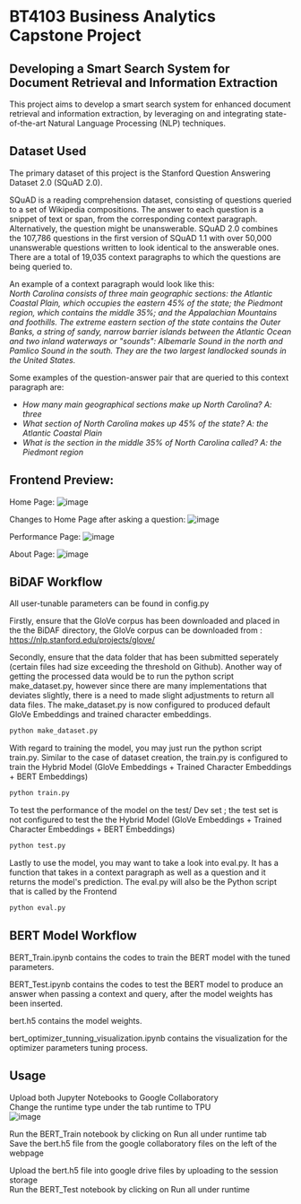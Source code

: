 # BT4103 Business Analytics Capstone Project
## Developing a Smart Search System for Document Retrieval and Information Extraction

This project aims to develop a smart search system for enhanced document retrieval and information extraction, by leveraging on and integrating state-of-the-art Natural Language Processing (NLP) techniques.


## Dataset Used

The primary dataset of this project is the Stanford Question Answering Dataset 2.0 (SQuAD 2.0). <br>

SQuAD is a reading comprehension dataset, consisting of questions queried to a set of Wikipedia compositions. The answer to each question is a snippet of text or span, from the corresponding context paragraph. Alternatively, the question might be unanswerable. SQuAD 2.0 combines the 107,786 questions in the first version of SQuAD 1.1 with over 50,000 unanswerable questions written to look identical to the answerable ones. There are a total of 19,035 context paragraphs to which the questions are being queried to.

An example of a context paragraph would look like this: <br>
*North Carolina consists of three main geographic sections: the Atlantic Coastal Plain, which occupies the eastern 45% of the state; the Piedmont region, which contains the middle 35%; and the Appalachian Mountains and foothills. The extreme eastern section of the state contains the Outer Banks, a string of sandy, narrow barrier islands between the Atlantic Ocean and two inland waterways or "sounds": Albemarle Sound in the north and Pamlico Sound in the south. They are the two largest landlocked sounds in the United States.*

Some examples of the question-answer pair that are queried to this context paragraph are:
- *How many main geographical sections make up North Carolina? A: three*
- *What section of North Carolina makes up 45% of the state? A: the Atlantic Coastal Plain*
- *What is the section in the middle 35% of North Carolina called? A: the Piedmont region*

## Frontend Preview:
Home Page:
![image](https://user-images.githubusercontent.com/51269684/114511173-25d34000-9c6a-11eb-9abc-fec36f4db48b.png)

Changes to Home Page after asking a question:
![image](https://user-images.githubusercontent.com/51269684/114511213-34215c00-9c6a-11eb-86a5-d0991507aa09.png)

Performance Page:
![image](https://user-images.githubusercontent.com/51269684/114511622-b7db4880-9c6a-11eb-8815-c3c698ad9fb9.png)

About Page:
![image](https://user-images.githubusercontent.com/51269684/114511237-3be10080-9c6a-11eb-9832-ca8c64fb68c0.png)


## BiDAF Workflow

All user-tunable parameters can be found in config.py

Firstly, ensure that the GloVe corpus has been downloaded and placed in the the BiDAF directory, the GloVe corpus can be downloaded from : https://nlp.stanford.edu/projects/glove/

Secondly, ensure that the data folder that has been submitted seperately (certain files had size exceeding the threshold on Github). Another way of getting the processed data would be to run the python script make_dataset.py, however since there are many implementations that deviates slightly, there is a need to made slight adjustments to return all data files. The make_dataset.py is now configured to produced default GloVe Embeddings and trained character embeddings.

```bash
python make_dataset.py
```

With regard to training the model, you may just run the python script train.py. Similar to the case of dataset creation, the train.py is configured to train the Hybrid Model (GloVe Embeddings + Trained Character Embeddings + BERT Embeddings)
```bash
python train.py
```

To test the performance of the model on the test/ Dev set ; the test set is not configured to test the the Hybrid Model (GloVe Embeddings + Trained Character Embeddings + BERT Embeddings)
```bash
python test.py
```

Lastly to use the model, you may want to take a look into eval.py. It has a function that takes in a context paragraph as well as a question and it returns the model's prediction. The eval.py will also be the Python script that is called by the Frontend
```bash
python eval.py
```


## BERT Model Workflow

BERT_Train.ipynb contains the codes to train the BERT model with the tuned parameters. <br />

BERT_Test.ipynb contains the codes to test the BERT model to produce an answer when passing a context and query, after the model weights has been inserted. <br />

bert.h5 contains the model weights. <br />

bert_optimizer_tunning_visualization.ipynb contains the visualization for the optimizer parameters tuning process. <br />

## Usage
Upload both Jupyter Notebooks to Google Collaboratory <br />
Change the runtime type under the tab runtime to TPU <br />
![image](https://user-images.githubusercontent.com/70834772/114512914-31276b00-9c6c-11eb-96b4-4b63b8be2d41.png)


Run the BERT_Train notebook by clicking on Run all under runtime tab<br />
Save the bert.h5 file from the google collaboratory files on the left of the webpage<br />

Upload the bert.h5 file into google drive files by uploading to the session storage<br />
Run the BERT_Test notebook by clicking on Run all under runtime<br />
